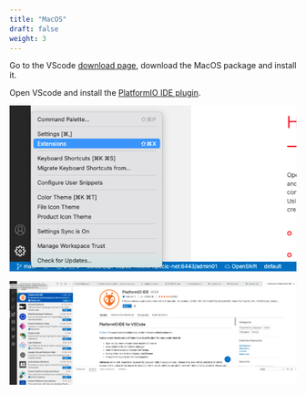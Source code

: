 ```yaml
---
title: "MacOS"
draft: false
weight: 3
---
```


Go to the VScode [download page](https://code.visualstudio.com/download), download the MacOS package and install it.

Open VScode and install the [PlatformIO IDE plugin](https://docs.platformio.org/en/latest/integration/ide/).

![Install1](/images/install_platformio_1.png)

![Install2](/images/install_platformio_2.png)